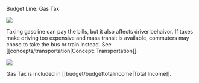 Budget Line: Gas Tax

![](docs/images/gas.png)

Taxing gasoline can pay the bills, but it also affects driver behaivor. If taxes make driving too expensive and mass transit is available, commuters may chose to take the bus or train instead. See [[concepts/transportation|Concept: Transportation]].

![](Chart::StatFuelTaxIncomeStat)

Gas Tax is included in [[budget/budgettotalincome|Total Income]].

